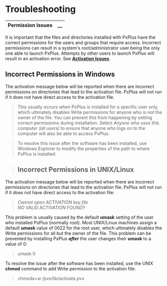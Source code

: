 # Troubleshooting

**Permission Issues** |  **__**  
---|---  
  
It is important that the files and directories installed with PxPlus have the correct permissions for the users and groups that require access. Incorrect permissions can result in a system's root/administrator user being the only one able to launch PxPlus. Attempts by other users to launch PxPlus will result in an activation error. See **[Activation Issues](Activation%20Issues.md)**.

## Incorrect Permissions in Windows

The activation message below will be reported when there are incorrect permissions on directories that lead to the activation file. PxPlus will not run if it does not have direct access to the activation file.

> This usually occurs when PxPlus is installed for a specific user only, which ultimately disables Write permissions for anyone who is not the owner of the file. You can prevent this from happening by setting correct permissions during installation. Select _Anyone_ _who uses this computer (all users)_ to ensure that anyone who logs on to the computer will also be able to access PxPlus.

> To resolve this issue after the software has been installed, use Windows Explorer to modify the properties of the path to where PxPlus is installed:

> ## Incorrect Permissions in UNIX/Linux

The activation message below will be reported when there are incorrect permissions on directories that lead to the activation file. PxPlus will not run if it does not have direct access to the activation file:

> _Cannot open ACTIVATION key file  
>  NO VALID ACTIVATION FOUND!!_

This problem is usually caused by the default **umask** setting of the user who installed PxPlus (normally root). Most UNIX/Linux machines assign a default **umask** value of 0022 for the root user, which ultimately disables the Write permissions for all but the owner of the file. This problem can be prevented by installing PxPlus **_after_** the user changes their **umask** to a value of 0:

> umask 0

To resolve the issue after the software has been installed, use the UNIX **chmod** command to add Write permission to the activation file:

> chmoda+w /pvx/lib/activate.pvx
